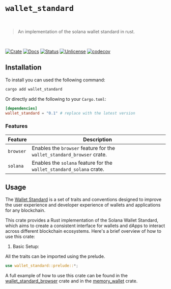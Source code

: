 # `wallet_standard`

<br />

> An implementation of the solana wallet standard in rust.

<br />

[![Crate][crate-image]][crate-link] [![Docs][docs-image]][docs-link] [![Status][ci-status-image]][ci-status-link] [![Unlicense][unlicense-image]][unlicense-link] [![codecov][codecov-image]][codecov-link]

## Installation

To install you can used the following command:

```bash
cargo add wallet_standard
```

Or directly add the following to your `Cargo.toml`:

```toml
[dependencies]
wallet_standard = "0.1" # replace with the latest version
```

### Features

| Feature   | Description                                                            |
| --------- | ---------------------------------------------------------------------- |
| `browser` | Enables the `browser` feature for the `wallet_standard_browser` crate. |
| `solana`  | Enables the `solana` feature for the `wallet_standard_solana` crate.   |

## Usage

The [Wallet Standard](https://github.com/wallet-standard/wallet-standard) is a set of traits and conventions designed to improve the user experience and developer experience of wallets and applications for any blockchain.

This crate provides a Rust implementation of the Solana Wallet Standard, which aims to create a consistent interface for wallets and dApps to interact across different blockchain ecosystems. Here's a brief overview of how to use this crate:

1. Basic Setup:

All the traits can be imported using the prelude.

```rust
use wallet_standard::prelude::*;
```

A full example of how to use this crate can be found in the [wallet_standard_browser](https://github.com/ifiokjr/wallet_standard/tree/main/crates/wallet_standard_browser) crate and in the [memory_wallet](https://github.com/ifiokjr/wasm_solana/tree/main/crates/memory_wallet) crate.

[crate-image]: https://img.shields.io/crates/v/wallet_standard.svg
[crate-link]: https://crates.io/crates/wallet_standard
[docs-image]: https://docs.rs/wallet_standard/badge.svg
[docs-link]: https://docs.rs/wallet_standard/
[ci-status-image]: https://github.com/ifiokjr/wallet_standard/workflows/ci/badge.svg
[ci-status-link]: https://github.com/ifiokjr/wallet_standard/actions?query=workflow:ci
[unlicense-image]: https://img.shields.io/badge/license-Unlicence-blue.svg
[unlicense-link]: https://opensource.org/license/unlicense
[codecov-image]: https://codecov.io/github/ifiokjr/wallet_standard/graph/badge.svg?token=87K799Q78I
[codecov-link]: https://codecov.io/github/ifiokjr/wallet_standard
